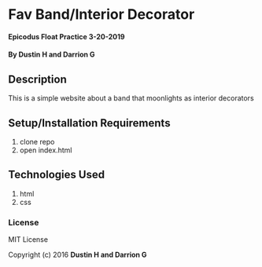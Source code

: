 # Fav Band/Interior Decorator

#### Epicodus Float Practice 3-20-2019

#### By Dustin H and Darrion G

## Description

This is a simple website about a band that moonlights as interior decorators

## Setup/Installation Requirements

1. clone repo
2. open index.html

## Technologies Used

1. html
2. css

### License

MIT License

Copyright (c) 2016 **Dustin H and Darrion G**
